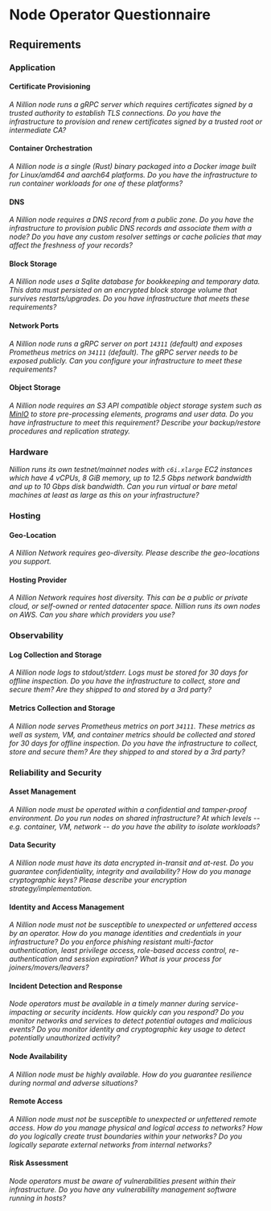 # Node Operator Questionnaire

## Requirements

### Application

#### Certificate Provisioning

_A Nillion node runs a gRPC server which requires certificates signed by a trusted authority to
establish TLS connections. Do you have the infrastructure to provision and renew certificates signed
by a trusted root or intermediate CA?_

#### Container Orchestration

_A Nillion node is a single (Rust) binary packaged into a Docker image built for Linux/amd64 and
aarch64 platforms. Do you have the infrastructure to run container workloads for one of these
platforms?_

#### DNS

_A Nillion node requires a DNS record from a public zone. Do you have the infrastructure to
provision public DNS records and associate them with a node? Do you have any custom resolver
settings or cache policies that may affect the freshness of your records?_

#### Block Storage

_A Nillion node uses a Sqlite database for bookkeeping and temporary data. This data must persisted
on an encrypted block storage volume that survives restarts/upgrades. Do you have infrastructure
that meets these requirements?_

#### Network Ports

_A Nillion node runs a gRPC server on port `14311` (default) and exposes Prometheus metrics on
`34111` (default). The gRPC server needs to be exposed publicly. Can you configure your
infrastructure to meet these requirements?_

#### Object Storage

_A Nillion node requires an S3 API compatible object storage system such as [MinIO](https://min.io)
to store pre-processing elements, programs and user data. Do you have infrastructure to meet this
requirement? Describe your backup/restore procedures and replication strategy._

### Hardware

_Nillion runs its own testnet/mainnet nodes with `c6i.xlarge` EC2 instances which have 4 vCPUs, 8
GiB memory, up to 12.5 Gbps network bandwidth and up to 10 Gbps disk bandwidth. Can you run virtual
or bare metal machines at least as large as this on your infrastructure?_

### Hosting

#### Geo-Location

_A Nillion Network requires geo-diversity. Please describe the geo-locations you support._

#### Hosting Provider

_A Nillion Network requires host diversity. This can be a public or private cloud, or self-owned or
rented datacenter space. Nillion runs its own nodes on AWS. Can you share which providers you use?_

### Observability

#### Log Collection and Storage

_A Nillion node logs to stdout/stderr. Logs must be stored for 30 days for offline inspection. Do
you have the infrastructure to collect, store and secure them? Are they shipped to and stored by a
3rd party?_

#### Metrics Collection and Storage

_A Nillion node serves Prometheus metrics on port `34111`. These metrics as well as system, VM, and
container metrics should be collected and stored for 30 days for offline inspection. Do you have the
infrastructure to collect, store and secure them? Are they shipped to and stored by a 3rd party?_

### Reliability and Security

#### Asset Management

_A Nillion node must be operated within a confidential and tamper-proof environment. Do you run nodes
on shared infrastructure? At which levels -- e.g. container, VM, network -- do you have the ability
to isolate workloads?_

#### Data Security

_A Nillion node must have its data encrypted in-transit and at-rest.  Do you guarantee
confidentiality, integrity and availability? How do you manage cryptographic keys? Please describe
your encryption strategy/implementation._

#### Identity and Access Management

_A Nillion node must not be susceptible to unexpected or unfettered access by an operator. How do
you manage identities and credentials in your infrastructure? Do you enforce phishing resistant
multi-factor authentication, least privilege access, role-based access control, re-authentication
and session expiration? What is your process for joiners/movers/leavers?_

#### Incident Detection and Response

_Node operators must be available in a timely manner during service-impacting or security incidents.
How quickly can you respond? Do you monitor networks and services to detect potential outages and
malicious events? Do you monitor identity and cryptographic key usage to detect potentially
unauthorized activity?_

#### Node Availability

_A Nillion node must be highly available. How do you guarantee resilience during normal and adverse
situations?_

#### Remote Access

_A Nillion node must not be susceptible to unexpected or unfettered remote access. How do you manage
physical and logical access to networks? How do you logically create trust boundaries within your
networks? Do you logically separate external networks from internal networks?_

#### Risk Assessment

_Node operators must be aware of vulnerabilities present within their infrastructure. Do you have
any vulnerabililty management software running in hosts?_
